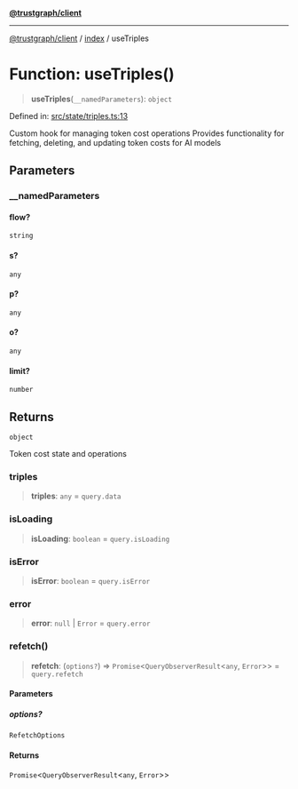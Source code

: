 [**@trustgraph/client**](../../README.md)

***

[@trustgraph/client](../../README.md) / [index](../README.md) / useTriples

# Function: useTriples()

> **useTriples**(`__namedParameters`): `object`

Defined in: [src/state/triples.ts:13](https://github.com/trustgraph-ai/trustgraph-ts-client/blob/edcc8c01cf9c2f58c76719d5d2aa7058546360d9/src/state/triples.ts#L13)

Custom hook for managing token cost operations
Provides functionality for fetching, deleting, and updating token costs
for AI models

## Parameters

### \_\_namedParameters

#### flow?

`string`

#### s?

`any`

#### p?

`any`

#### o?

`any`

#### limit?

`number`

## Returns

`object`

Token cost state and operations

### triples

> **triples**: `any` = `query.data`

### isLoading

> **isLoading**: `boolean` = `query.isLoading`

### isError

> **isError**: `boolean` = `query.isError`

### error

> **error**: `null` \| `Error` = `query.error`

### refetch()

> **refetch**: (`options?`) => `Promise`\<`QueryObserverResult`\<`any`, `Error`\>\> = `query.refetch`

#### Parameters

##### options?

`RefetchOptions`

#### Returns

`Promise`\<`QueryObserverResult`\<`any`, `Error`\>\>
